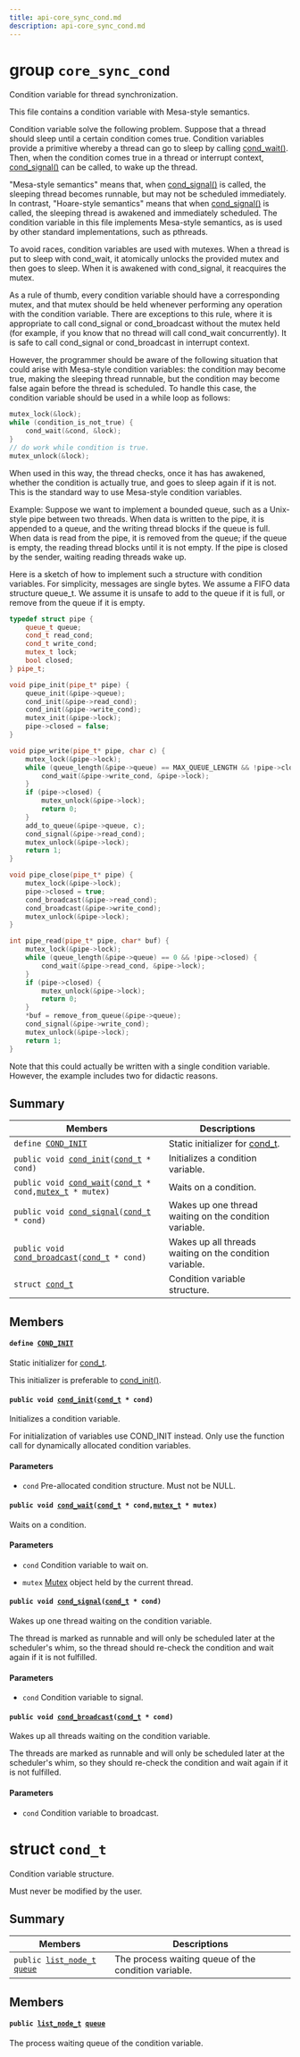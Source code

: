 ```yaml
---
title: api-core_sync_cond.md
description: api-core_sync_cond.md
---
```

# group `core_sync_cond` 

Condition variable for thread synchronization.

This file contains a condition variable with Mesa-style semantics.

Condition variable solve the following problem. Suppose that a thread should sleep until a certain condition comes true. Condition variables provide a primitive whereby a thread can go to sleep by calling [cond_wait()](./doc/starlight-docs/src/content/docs/apidoc/api-undefined.md#group__core__sync__cond_1ga3bb3a3c01100efd76dd454216ec48ccf). Then, when the condition comes true in a thread or interrupt context, [cond_signal()](./doc/starlight-docs/src/content/docs/apidoc/api-undefined.md#group__core__sync__cond_1ga9a144677ae4e8e55db693749b5e90dfe) can be called, to wake up the thread.

"Mesa-style semantics" means that, when [cond_signal()](./doc/starlight-docs/src/content/docs/apidoc/api-undefined.md#group__core__sync__cond_1ga9a144677ae4e8e55db693749b5e90dfe) is called, the sleeping thread becomes runnable, but may not be scheduled immediately. In contrast, "Hoare-style semantics" means that when [cond_signal()](./doc/starlight-docs/src/content/docs/apidoc/api-undefined.md#group__core__sync__cond_1ga9a144677ae4e8e55db693749b5e90dfe) is called, the sleeping thread is awakened and immediately scheduled. The condition variable in this file implements Mesa-style semantics, as is used by other standard implementations, such as pthreads.

To avoid races, condition variables are used with mutexes. When a thread is put to sleep with cond_wait, it atomically unlocks the provided mutex and then goes to sleep. When it is awakened with cond_signal, it reacquires the mutex.

As a rule of thumb, every condition variable should have a corresponding mutex, and that mutex should be held whenever performing any operation with the condition variable. There are exceptions to this rule, where it is appropriate to call cond_signal or cond_broadcast without the mutex held (for example, if you know that no thread will call cond_wait concurrently). It is safe to call cond_signal or cond_broadcast in interrupt context.

However, the programmer should be aware of the following situation that could arise with Mesa-style condition variables: the condition may become true, making the sleeping thread runnable, but the condition may become false again before the thread is scheduled. To handle this case, the condition variable should be used in a while loop as follows:

```cpp
mutex_lock(&lock);
while (condition_is_not_true) {
    cond_wait(&cond, &lock);
}
// do work while condition is true.
mutex_unlock(&lock);
```

When used in this way, the thread checks, once it has has awakened, whether the condition is actually true, and goes to sleep again if it is not. This is the standard way to use Mesa-style condition variables.

Example: Suppose we want to implement a bounded queue, such as a Unix-style pipe between two threads. When data is written to the pipe, it is appended to a queue, and the writing thread blocks if the queue is full. When data is read from the pipe, it is removed from the queue; if the queue is empty, the reading thread blocks until it is not empty. If the pipe is closed by the sender, waiting reading threads wake up.

Here is a sketch of how to implement such a structure with condition variables. For simplicity, messages are single bytes. We assume a FIFO data structure queue_t. We assume it is unsafe to add to the queue if it is full, or remove from the queue if it is empty.

```cpp
typedef struct pipe {
    queue_t queue;
    cond_t read_cond;
    cond_t write_cond;
    mutex_t lock;
    bool closed;
} pipe_t;

void pipe_init(pipe_t* pipe) {
    queue_init(&pipe->queue);
    cond_init(&pipe->read_cond);
    cond_init(&pipe->write_cond);
    mutex_init(&pipe->lock);
    pipe->closed = false;
}

void pipe_write(pipe_t* pipe, char c) {
    mutex_lock(&pipe->lock);
    while (queue_length(&pipe->queue) == MAX_QUEUE_LENGTH && !pipe->closed) {
        cond_wait(&pipe->write_cond, &pipe->lock);
    }
    if (pipe->closed) {
        mutex_unlock(&pipe->lock);
        return 0;
    }
    add_to_queue(&pipe->queue, c);
    cond_signal(&pipe->read_cond);
    mutex_unlock(&pipe->lock);
    return 1;
}

void pipe_close(pipe_t* pipe) {
    mutex_lock(&pipe->lock);
    pipe->closed = true;
    cond_broadcast(&pipe->read_cond);
    cond_broadcast(&pipe->write_cond);
    mutex_unlock(&pipe->lock);
}

int pipe_read(pipe_t* pipe, char* buf) {
    mutex_lock(&pipe->lock);
    while (queue_length(&pipe->queue) == 0 && !pipe->closed) {
        cond_wait(&pipe->read_cond, &pipe->lock);
    }
    if (pipe->closed) {
        mutex_unlock(&pipe->lock);
        return 0;
    }
    *buf = remove_from_queue(&pipe->queue);
    cond_signal(&pipe->write_cond);
    mutex_unlock(&pipe->lock);
    return 1;
}
```

Note that this could actually be written with a single condition variable. However, the example includes two for didactic reasons.

## Summary

 Members                        | Descriptions                                
--------------------------------|---------------------------------------------
`define `[`COND_INIT`](#group__core__sync__cond_1ga6a7055a466bff255172e05f6ec82d792)            | Static initializer for [cond_t](./doc/starlight-docs/src/content/docs/apidoc/api-core_sync_cond.md#structcond__t).
`public void `[`cond_init`](#group__core__sync__cond_1ga6cae8abe8c0e3d33c644b780fe029a4e)`(`[`cond_t`](./doc/starlight-docs/src/content/docs/apidoc/api-core_sync_cond.md#structcond__t)` * cond)`            | Initializes a condition variable.
`public void `[`cond_wait`](#group__core__sync__cond_1ga3bb3a3c01100efd76dd454216ec48ccf)`(`[`cond_t`](./doc/starlight-docs/src/content/docs/apidoc/api-core_sync_cond.md#structcond__t)` * cond,`[`mutex_t`](./doc/starlight-docs/src/content/docs/apidoc/api-core_sync_mutex.md#structmutex__t)` * mutex)`            | Waits on a condition.
`public void `[`cond_signal`](#group__core__sync__cond_1ga9a144677ae4e8e55db693749b5e90dfe)`(`[`cond_t`](./doc/starlight-docs/src/content/docs/apidoc/api-core_sync_cond.md#structcond__t)` * cond)`            | Wakes up one thread waiting on the condition variable.
`public void `[`cond_broadcast`](#group__core__sync__cond_1ga2f5b0a0d73091b1685877198a8c48182)`(`[`cond_t`](./doc/starlight-docs/src/content/docs/apidoc/api-core_sync_cond.md#structcond__t)` * cond)`            | Wakes up all threads waiting on the condition variable.
`struct `[`cond_t`](#structcond__t) | Condition variable structure.

## Members

#### `define `[`COND_INIT`](#group__core__sync__cond_1ga6a7055a466bff255172e05f6ec82d792) 

Static initializer for [cond_t](./doc/starlight-docs/src/content/docs/apidoc/api-core_sync_cond.md#structcond__t).

This initializer is preferable to [cond_init()](./doc/starlight-docs/src/content/docs/apidoc/api-undefined.md#group__core__sync__cond_1ga6cae8abe8c0e3d33c644b780fe029a4e).

#### `public void `[`cond_init`](#group__core__sync__cond_1ga6cae8abe8c0e3d33c644b780fe029a4e)`(`[`cond_t`](./doc/starlight-docs/src/content/docs/apidoc/api-core_sync_cond.md#structcond__t)` * cond)` 

Initializes a condition variable.

For initialization of variables use COND_INIT instead. Only use the function call for dynamically allocated condition variables.

#### Parameters
* `cond` Pre-allocated condition structure. Must not be NULL.

#### `public void `[`cond_wait`](#group__core__sync__cond_1ga3bb3a3c01100efd76dd454216ec48ccf)`(`[`cond_t`](./doc/starlight-docs/src/content/docs/apidoc/api-core_sync_cond.md#structcond__t)` * cond,`[`mutex_t`](./doc/starlight-docs/src/content/docs/apidoc/api-core_sync_mutex.md#structmutex__t)` * mutex)` 

Waits on a condition.

#### Parameters
* `cond` Condition variable to wait on. 

* `mutex` [Mutex](./doc/starlight-docs/src/content/docs/apidoc/api-pkg_paho_mqtt.md#structMutex) object held by the current thread.

#### `public void `[`cond_signal`](#group__core__sync__cond_1ga9a144677ae4e8e55db693749b5e90dfe)`(`[`cond_t`](./doc/starlight-docs/src/content/docs/apidoc/api-core_sync_cond.md#structcond__t)` * cond)` 

Wakes up one thread waiting on the condition variable.

The thread is marked as runnable and will only be scheduled later at the scheduler's whim, so the thread should re-check the condition and wait again if it is not fulfilled.

#### Parameters
* `cond` Condition variable to signal.

#### `public void `[`cond_broadcast`](#group__core__sync__cond_1ga2f5b0a0d73091b1685877198a8c48182)`(`[`cond_t`](./doc/starlight-docs/src/content/docs/apidoc/api-core_sync_cond.md#structcond__t)` * cond)` 

Wakes up all threads waiting on the condition variable.

The threads are marked as runnable and will only be scheduled later at the scheduler's whim, so they should re-check the condition and wait again if it is not fulfilled.

#### Parameters
* `cond` Condition variable to broadcast.

# struct `cond_t` 

Condition variable structure.

Must never be modified by the user.

## Summary

 Members                        | Descriptions                                
--------------------------------|---------------------------------------------
`public `[`list_node_t`](./doc/starlight-docs/src/content/docs/apidoc/api-undefined.md#list_8h_1a865bd3b3cd44b1d8f1d63746748fa807)` `[`queue`](#structcond__t_1a88105a586ee1fa230f0278b55b1c3b34) | The process waiting queue of the condition variable.

## Members

#### `public `[`list_node_t`](./doc/starlight-docs/src/content/docs/apidoc/api-undefined.md#list_8h_1a865bd3b3cd44b1d8f1d63746748fa807)` `[`queue`](#structcond__t_1a88105a586ee1fa230f0278b55b1c3b34) 

The process waiting queue of the condition variable.


